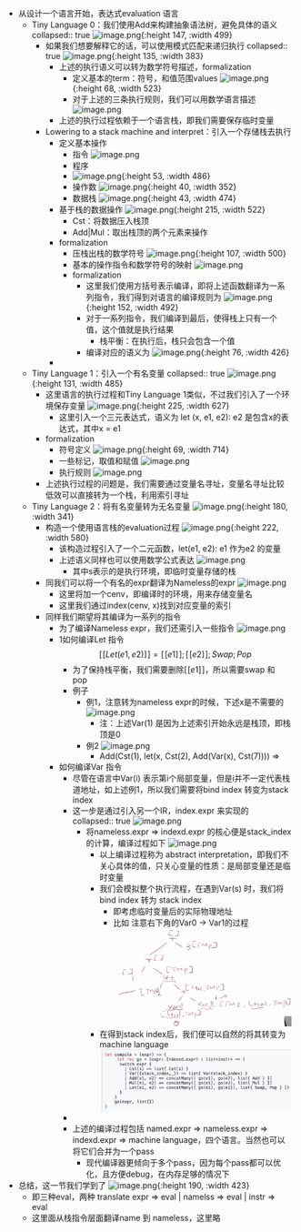 - 从设计一个语言开始，表达式evaluation 语言
	- Tiny Language 0：我们使用Add来构建抽象语法树，避免具体的语义
	  collapsed:: true
	  ![image.png](../assets/image_1668603424226_0.png){:height 147, :width 499}
		- 如果我们想要解释它的话，可以使用模式匹配来递归执行
		  collapsed:: true
		  ![image.png](../assets/image_1668603512443_0.png){:height 135, :width 383}
			- 上述的执行语义可以转为数学符号描述，formalization
				- 定义基本的term：符号，和值范围values
				  ![image.png](../assets/image_1668603567971_0.png){:height 68, :width 523}
				- 对于上述的三条执行规则，我们可以用数学语言描述
				  ![image.png](../assets/image_1668603598358_0.png)
			- 上述的执行过程依赖于一个语言栈，即我们需要保存临时变量
		- Lowering to a stack machine and interpret：引入一个存储栈去执行
			- 定义基本操作
				- 指令
				  ![image.png](../assets/image_1668603924453_0.png)
				- 程序
				- ![image.png](../assets/image_1668603932922_0.png){:height 53, :width 486}
				- 操作数
				  ![image.png](../assets/image_1668603950876_0.png){:height 40, :width 352}
				- 数据栈
				  ![image.png](../assets/image_1668603960302_0.png){:height 43, :width 474}
			- 基于栈的数据操作
			  ![image.png](../assets/image_1668603999064_0.png){:height 215, :width 522}
				- Cst：将数据压入栈顶
				- Add|Mul：取出栈顶的两个元素来操作
			- formalization
				- 压栈出栈的数学符号
				  ![image.png](../assets/image_1668604078599_0.png){:height 107, :width 500}
				- 基本的操作指令和数学符号的映射
				  ![image.png](../assets/image_1668604138573_0.png)
				- formalization
					- 这里我们使用方括号表示编译，即将上述函数翻译为一系列指令，我们得到对语言的编译规则为
					  ![image.png](../assets/image_1668604312038_0.png){:height 152, :width 492}
					- 对于一系列指令，我们编译到最后，使得栈上只有一个值，这个值就是执行结果
						- 栈平衡：在执行后，栈只会包含一个值
					- 编译对应的语义为
					  ![image.png](../assets/image_1668604358664_0.png){:height 76, :width 426}
			-
	- Tiny Language 1：引入一个有名变量
	  collapsed:: true
	  ![image.png](../assets/image_1668604479634_0.png){:height 131, :width 485}
		- 这里语言的执行过程和Tiny Language 1类似，不过我们引入了一个环境保存变量
		  ![image.png](../assets/image_1668604519543_0.png){:height 225, :width 627}
			- 这里引入一个三元表达式，语义为 let (x, e1, e2): e2 是包含x的表达式，其中x = e1
		- formalization
			- 符号定义
			   ![image.png](../assets/image_1668604633013_0.png){:height 69, :width 714}
			- 一些标记，取值和赋值
			  ![image.png](../assets/image_1668604663879_0.png)
			- 执行规则
			  ![image.png](../assets/image_1668604684075_0.png)
		- 上述执行过程的问题是，我们需要通过变量名寻址，变量名寻址比较低效可以直接转为一个栈，利用索引寻址
	- Tiny  Language 2：将有名变量转为无名变量
	  ![image.png](../assets/image_1668604799970_0.png){:height 180, :width 341}
		- 构造一个使用语言栈的evaluation过程
		  ![image.png](../assets/image_1668604832943_0.png){:height 222, :width 580}
			- 该构造过程引入了一个二元函数，let(e1, e2): e1 作为e2 的变量
			- 上述语义同样也可以使用数学公式表达
			  ![image.png](../assets/image_1668686694067_0.png)
				- 其中s表示的是执行环境，即临时变量存储的栈
		- 同我们可以将一个有名的expr翻译为Nameless的expr
		  ![image.png](../assets/image_1668686833431_0.png)
			- 这里将加一个cenv，即编译时的环境，用来存储变量名
			- 这里我们通过index(cenv, x)找到对应变量的索引
		- 同样我们期望将其编译为一系列的指令
			- 为了编译Nameless expr，我们还需引入一些指令
			   ![image.png](../assets/image_1668687327419_0.png)
			- 1如何编译Let 指令
			  $$[\![Let(e1, e2)]\!] = [\![e1]\!];[\![e2]\!];Swap;Pop$$
				- 为了保持栈平衡，我们需要删除$[\![e1]\!]$，所以需要swap 和 pop
				- 例子
					- 例1，注意转为nameless expr的时候，下述x是不需要的
					  ![image.png](../assets/image_1668688023805_0.png)
						- 注：上述Var(1) 是因为上述索引开始永远是栈顶，即栈顶是0
					- 例2
					  ![image.png](../assets/image_1668688043517_0.png)
						- Add(Cst(1), let(x, Cst(2), Add(Var(x), Cst(7)))) =>
			- 如何编译Var 指令
				- 尽管在语言中Var(i) 表示第i个局部变量，但是i并不一定代表栈道地址，如上述例1，所以我们需要将bind index 转变为stack index
				- 这一步是通过引入另一个IR，index.expr 来实现的
				  collapsed:: true
				   ![image.png](../assets/image_1671109599108_0.png)
					- 将nameless.expr => indexd.expr 的核心便是stack_index的计算，编译过程如下
					  ![image.png](../assets/image_1671109664397_0.png)
						- 以上编译过程称为 abstract interpretation，即我们不关心具体的值，只关心变量的性质：是局部变量还是临时变量
						- 我们会模拟整个执行流程，在遇到Var(s) 时，我们将bind index 转为 stack index
							- 即考虑临时变量后的实际物理地址
							- 比如 注意右下角的Var0 -> Var1的过程
							  ![image.png](../../../assets/image_1671112863843_0.png)
						- 在得到stack index后，我们便可以自然的将其转变为machine language
						  ![image.png](../../../assets/image_1671112974922_0.png)
				-
				- 上述的编译过程包括 named.expr => nameless.expr => indexd.expr => machine language，四个语言。当然也可以将它们合并为一个pass
					- 现代编译器更倾向于多个pass，因为每个pass都可以优化，且方便debug，在内存足够的情况下
- 总结，这一节我们学到了
  ![image.png](../assets/image_1668688262034_0.png){:height 190, :width 423}
	- 即三种eval，两种 translate
	    expr => eval
	       |
	  namelss => eval
	       |
	     instr => eval
	- 这里面从栈指令层面翻译name 到 nameless，这里略